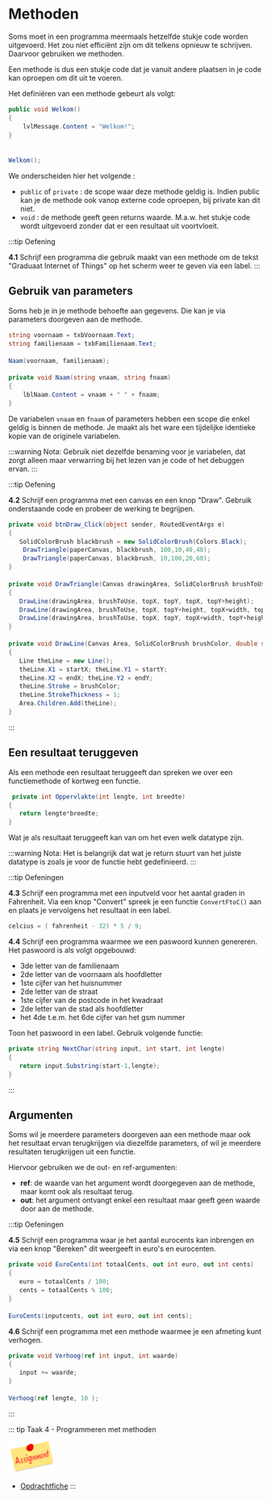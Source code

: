 # Methoden

Soms moet in een programma meermaals hetzelfde stukje code worden uitgevoerd. Het zou niet efficiënt zijn om dit telkens opnieuw te schrijven. Daarvoor gebruiken we methoden.

Een methode is dus een stukje code dat je vanuit andere plaatsen in je code kan oproepen om dit uit te voeren.

Het definiëren van een methode gebeurt als volgt:
```csharp
public void Welkom()
{
    lvlMessage.Content = "Welkom!";
}


Welkom();
```
We onderscheiden hier het volgende :
* `public` of `private` : de scope waar deze methode geldig is. Indien public kan je de methode ook vanop externe code oproepen, bij private kan dit niet.
* `void` : de methode geeft geen returns waarde. M.a.w. het stukje code wordt uitgevoerd zonder dat er een resultaat uit voortvloeit.

:::tip Oefening

**4.1** Schrijf een programma die gebruik maakt van een methode om de tekst "Graduaat Internet of Things" op het scherm weer te geven via een label.
:::

## Gebruik van parameters

Soms heb je in je methode behoefte aan gegevens. Die kan je via parameters doorgeven aan de methode.

```csharp
string voornaam = txbVoornaam.Text;
string familienaam = txbFamilienaam.Text;

Naam(voornaam, familienaam);

private void Naam(string vnaam, string fnaam)
{
    lblNaam.Content = vnaam + " " + fnaam;
}
```
De variabelen `vnaam` en `fnaam` of parameters hebben een scope die enkel geldig is binnen de methode. Je maakt als het ware een tijdelijke identieke kopie van de originele variabelen.

:::warning Nota:
Gebruik niet dezelfde benaming voor je variabelen, dat zorgt alleen maar verwarring bij het lezen van je code of het debuggen ervan.
:::

:::tip Oefening

**4.2** Schrijf een programma met een canvas en een knop "Draw".
Gebruik onderstaande code en probeer de werking te begrijpen.

```csharp
private void btnDraw_Click(object sender, RoutedEventArgs e)
{
   SolidColorBrush blackbrush = new SolidColorBrush(Colors.Black);
    DrawTriangle(paperCanvas, blackbrush, 100,10,40,40);
    DrawTriangle(paperCanvas, blackbrush, 10,100,20,60);
}

private void DrawTriangle(Canvas drawingArea, SolidColorBrush brushToUse, double topX, double topY, double width, double height)
{
   DrawLine(drawingArea, brushToUse, topX, topY, topX, topY+height);
   DrawLine(drawingArea, brushToUse, topX, topY+height, topX+width, topY+height);
   DrawLine(drawingArea, brushToUse, topX, topY, topX+width, topY+height);
}

private void DrawLine(Canvas Area, SolidColorBrush brushColor, double startX, double startY, double endX, double endY)
{
   Line theLine = new Line();
   theLine.X1 = startX; theLine.Y1 = startY;
   theLine.X2 = endX; theLine.Y2 = endY;
   theLine.Stroke = brushColor;
   theLine.StrokeThickness = 1;
   Area.Children.Add(theLine);
}
```
:::

## Een resultaat teruggeven

Als een methode een resultaat teruggeeft dan spreken we over een functiemethode of kortweg een functie.

```csharp
 private int Oppervlakte(int lengte, int breedte)
{
   return lengte*breedte;
}
```
Wat je als resultaat teruggeeft kan van om het even welk datatype zijn. 

:::warning Nota:
Het is belangrijk dat wat je return stuurt van het juiste datatype is zoals je voor de functie hebt gedefinieerd.
:::

:::tip Oefeningen

**4.3** Schrijf een programma met een inputveld voor het aantal graden in Fahrenheit. Via een knop "Convert" spreek je een functie `ConvertFtoC()` aan en plaats je vervolgens het resultaat in een label.
```csharp
celcius = ( fahrenheit - 32) * 5 / 9;
```

**4.4** Schrijf een programma waarmee we een paswoord kunnen genereren.
Het paswoord is als volgt opgebouwd:
* 3de letter van de familienaam
* 2de letter van de voornaam als hoofdletter
* 1ste cijfer van het huisnummer
* 2de letter van de straat
* 1ste cijfer van de postcode in het kwadraat
* 2de letter van de stad als hoofdletter
* het 4de t.e.m. het 6de cijfer van het gsm nummer

Toon het paswoord in een label.
Gebruik volgende functie:
```csharp
private string NextChar(string input, int start, int lengte)
{
   return input.Substring(start-1,lengte);    
}
```
:::

## Argumenten

Soms wil je meerdere parameters doorgeven aan een methode maar ook het resultaat ervan terugkrijgen via diezelfde parameters, of wil je meerdere resultaten terugkrijgen uit een functie.

Hiervoor gebruiken we de out- en ref-argumenten:

* **ref**: de waarde van het argument wordt doorgegeven aan de methode, maar komt ook als resultaat terug.
* **out**: het argument ontvangt enkel een resultaat maar geeft geen waarde door aan de methode.

:::tip Oefeningen

**4.5** Schrijf een programma waar je het aantal eurocents kan inbrengen en via een knop "Bereken" dit weergeeft in euro's en eurocenten.
```csharp
private void EuroCents(int totaalCents, out int euro, out int cents)
{
   euro = totaalCents / 100;
   cents = totaalCents % 100;
}

EuroCents(inputcents, out int euro, out int cents);
```

**4.6** Schrijf een programma met een methode waarmee je een afmeting kunt verhogen.
```csharp
private void Verhoog(ref int input, int waarde)
{
   input += waarde;
}

Verhoog(ref lengte, 10 );
```
:::

::: tip Taak 4 - Programmeren met methoden

![download](./images/assignment.png)

* [Opdrachtfiche](assignment.html)
:::
